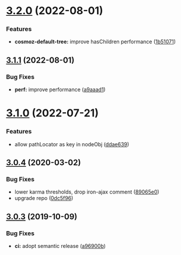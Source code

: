 # [3.2.0](https://github.com/neovici/cosmoz-tree/compare/v3.1.1...v3.2.0) (2022-08-01)


### Features

* **cosmoz-default-tree:** improve hasChildren performance ([1b51071](https://github.com/neovici/cosmoz-tree/commit/1b5107163a0cfe9929030465c8c66a7ac1faeecc))

## [3.1.1](https://github.com/neovici/cosmoz-tree/compare/v3.1.0...v3.1.1) (2022-08-01)


### Bug Fixes

* **perf:** improve performance ([a9aaad1](https://github.com/neovici/cosmoz-tree/commit/a9aaad1ed94e156e338f8ecf7f80344eb9f7e345))

# [3.1.0](https://github.com/neovici/cosmoz-tree/compare/v3.0.4...v3.1.0) (2022-07-21)


### Features

* allow pathLocator as key in nodeObj ([ddae639](https://github.com/neovici/cosmoz-tree/commit/ddae639b84784c60a3c531a7e607daba12e4709a))

## [3.0.4](https://github.com/neovici/cosmoz-tree/compare/v3.0.3...v3.0.4) (2020-03-02)


### Bug Fixes

* lower karma thresholds, drop iron-ajax comment ([89065e0](https://github.com/neovici/cosmoz-tree/commit/89065e032b77de49e46412835a97527a7a35a154))
* upgrade repo ([0dc5f96](https://github.com/neovici/cosmoz-tree/commit/0dc5f96ab0f2a503376ad03705c57e4979735da5))

## [3.0.3](https://github.com/neovici/cosmoz-tree/compare/v3.0.2...v3.0.3) (2019-10-09)


### Bug Fixes

* **ci:** adopt semantic release ([a96900b](https://github.com/neovici/cosmoz-tree/commit/a96900bac242a3cde2967ed58d0f5b37ed848859))
